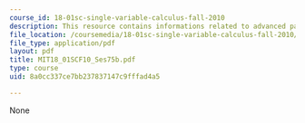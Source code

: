 ```yaml
---
course_id: 18-01sc-single-variable-calculus-fall-2010
description: This resource contains informations related to advanced partial fractions.
file_location: /coursemedia/18-01sc-single-variable-calculus-fall-2010/8a0cc337ce7bb237837147c9fffad4a5_MIT18_01SCF10_Ses75b.pdf
file_type: application/pdf
layout: pdf
title: MIT18_01SCF10_Ses75b.pdf
type: course
uid: 8a0cc337ce7bb237837147c9fffad4a5

---
```

None